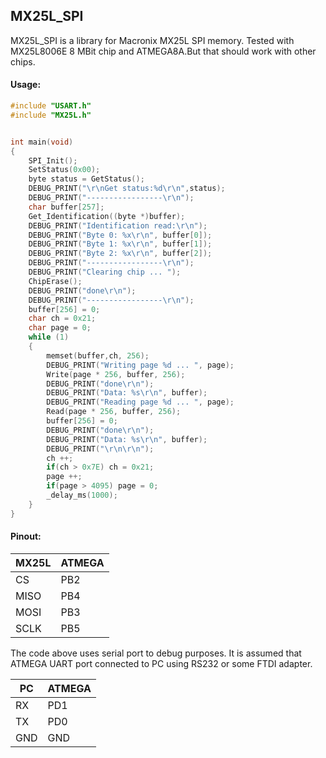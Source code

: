 ## MX25L_SPI 
MX25L_SPI is a library for Macronix MX25L SPI memory.
Tested with MX25L8006E 8 MBit chip and ATMEGA8A.But that should work with other chips.

#### Usage:
```c
#include "USART.h"
#include "MX25L.h"


int main(void)
{
	SPI_Init();
	SetStatus(0x00);
	byte status = GetStatus();
	DEBUG_PRINT("\r\nGet status:%d\r\n",status);
	DEBUG_PRINT("-----------------\r\n");
	char buffer[257];
	Get_Identification((byte *)buffer);
	DEBUG_PRINT("Identification read:\r\n");
	DEBUG_PRINT("Byte 0: %x\r\n", buffer[0]);
	DEBUG_PRINT("Byte 1: %x\r\n", buffer[1]);
	DEBUG_PRINT("Byte 2: %x\r\n", buffer[2]);
	DEBUG_PRINT("-----------------\r\n");
	DEBUG_PRINT("Clearing chip ... ");
	ChipErase();
	DEBUG_PRINT("done\r\n");
	DEBUG_PRINT("-----------------\r\n");
	buffer[256] = 0;
	char ch = 0x21;
	char page = 0;
	while (1)
	{	
		memset(buffer,ch, 256);	
		DEBUG_PRINT("Writing page %d ... ", page);
		Write(page * 256, buffer, 256);
		DEBUG_PRINT("done\r\n");
		DEBUG_PRINT("Data: %s\r\n", buffer);
		DEBUG_PRINT("Reading page %d ... ", page);
		Read(page * 256, buffer, 256);
		buffer[256] = 0;
		DEBUG_PRINT("done\r\n");
		DEBUG_PRINT("Data: %s\r\n", buffer);
		DEBUG_PRINT("\r\n\r\n");
		ch ++;
		if(ch > 0x7E) ch = 0x21;
		page ++;
		if(page > 4095) page = 0;
		_delay_ms(1000);
	}
}
```

#### Pinout:
| MX25L | ATMEGA |
|-------|--------|
| CS    | PB2    |
| MISO  | PB4    |
| MOSI  | PB3    |
| SCLK  | PB5    |

The code above uses serial port to debug purposes. It is assumed that ATMEGA UART port connected to PC using RS232 or some FTDI adapter.

| PC   | ATMEGA  |
|------|---------|
| RX   | PD1     |
| TX   | PD0     |
| GND  | GND     |

